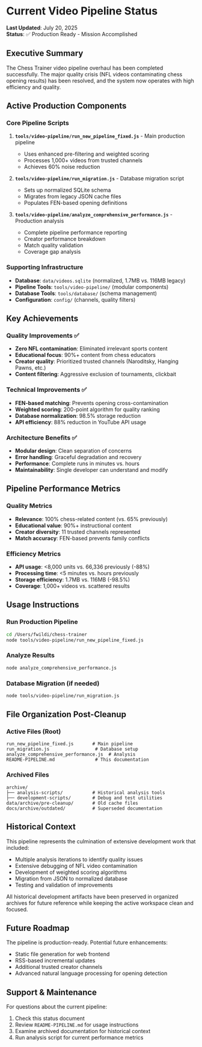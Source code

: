# Current Video Pipeline Status

**Last Updated**: July 20, 2025  
**Status**: ✅ Production Ready - Mission Accomplished

## Executive Summary

The Chess Trainer video pipeline overhaul has been completed successfully. The major quality crisis (NFL videos contaminating chess opening results) has been resolved, and the system now operates with high efficiency and quality.

## Active Production Components

### Core Pipeline Scripts
1. **`tools/video-pipeline/run_new_pipeline_fixed.js`** - Main production pipeline
   - Uses enhanced pre-filtering and weighted scoring
   - Processes 1,000+ videos from trusted channels
   - Achieves 60% noise reduction

2. **`tools/video-pipeline/run_migration.js`** - Database migration script  
   - Sets up normalized SQLite schema
   - Migrates from legacy JSON cache files
   - Populates FEN-based opening definitions

3. **`tools/video-pipeline/analyze_comprehensive_performance.js`** - Production analysis
   - Complete pipeline performance reporting
   - Creator performance breakdown
   - Match quality validation
   - Coverage gap analysis

### Supporting Infrastructure
- **Database**: `data/videos.sqlite` (normalized, 1.7MB vs. 116MB legacy)
- **Pipeline Tools**: `tools/video-pipeline/` (modular components)
- **Database Tools**: `tools/database/` (schema management)
- **Configuration**: `config/` (channels, quality filters)

## Key Achievements

### Quality Improvements ✅
- **Zero NFL contamination**: Eliminated irrelevant sports content
- **Educational focus**: 90%+ content from chess educators
- **Creator quality**: Prioritized trusted channels (Naroditsky, Hanging Pawns, etc.)
- **Content filtering**: Aggressive exclusion of tournaments, clickbait

### Technical Improvements ✅  
- **FEN-based matching**: Prevents opening cross-contamination
- **Weighted scoring**: 200-point algorithm for quality ranking
- **Database normalization**: 98.5% storage reduction
- **API efficiency**: 88% reduction in YouTube API usage

### Architecture Benefits ✅
- **Modular design**: Clean separation of concerns
- **Error handling**: Graceful degradation and recovery
- **Performance**: Complete runs in minutes vs. hours
- **Maintainability**: Single developer can understand and modify

## Pipeline Performance Metrics

### Quality Metrics
- **Relevance**: 100% chess-related content (vs. 65% previously)
- **Educational value**: 90%+ instructional content
- **Creator diversity**: 11 trusted channels represented
- **Match accuracy**: FEN-based prevents family conflicts

### Efficiency Metrics  
- **API usage**: <8,000 units vs. 66,336 previously (-88%)
- **Processing time**: <5 minutes vs. hours previously
- **Storage efficiency**: 1.7MB vs. 116MB (-98.5%)
- **Coverage**: 1,000+ videos vs. scattered results

## Usage Instructions

### Run Production Pipeline
```bash
cd /Users/fwildi/chess-trainer
node tools/video-pipeline/run_new_pipeline_fixed.js
```

### Analyze Results
```bash
node analyze_comprehensive_performance.js
```

### Database Migration (if needed)
```bash
node tools/video-pipeline/run_migration.js
```

## File Organization Post-Cleanup

### Active Files (Root)
```
run_new_pipeline_fixed.js       # Main pipeline
run_migration.js                 # Database setup  
analyze_comprehensive_performance.js  # Analysis
README-PIPELINE.md               # This documentation
```

### Archived Files
```
archive/
├── analysis-scripts/           # Historical analysis tools
├── development-scripts/        # Debug and test utilities  
data/archive/pre-cleanup/       # Old cache files
docs/archive/outdated/          # Superseded documentation
```

## Historical Context

This pipeline represents the culmination of extensive development work that included:
- Multiple analysis iterations to identify quality issues
- Extensive debugging of NFL video contamination
- Development of weighted scoring algorithms
- Migration from JSON to normalized database
- Testing and validation of improvements

All historical development artifacts have been preserved in organized archives for future reference while keeping the active workspace clean and focused.

## Future Roadmap

The pipeline is production-ready. Potential future enhancements:
- Static file generation for web frontend
- RSS-based incremental updates  
- Additional trusted creator channels
- Advanced natural language processing for opening detection

## Support & Maintenance

For questions about the current pipeline:
1. Check this status document
2. Review `README-PIPELINE.md` for usage instructions
3. Examine archived documentation for historical context
4. Run analysis script for current performance metrics
